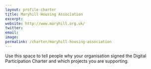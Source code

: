 ```yaml
---
layout: profile-charter
title: Maryhill Housing Association
excerpt: 
website: http://www.maryhill.org.uk/
twitter:
email:
image:
permalink: /charter/maryhill-housing-association
---
```


Use this space to tell people why your organisation signed the Digital Participation Charter and which projects you are supporting.
